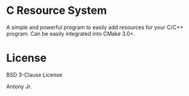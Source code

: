 # C Resource System

A simple and powerful program to easily add resources for your C/C++ program. Can be easily integrated 
into CMake 3.0+.

# License

BSD 3-Clause License

Antony Jr.
 
